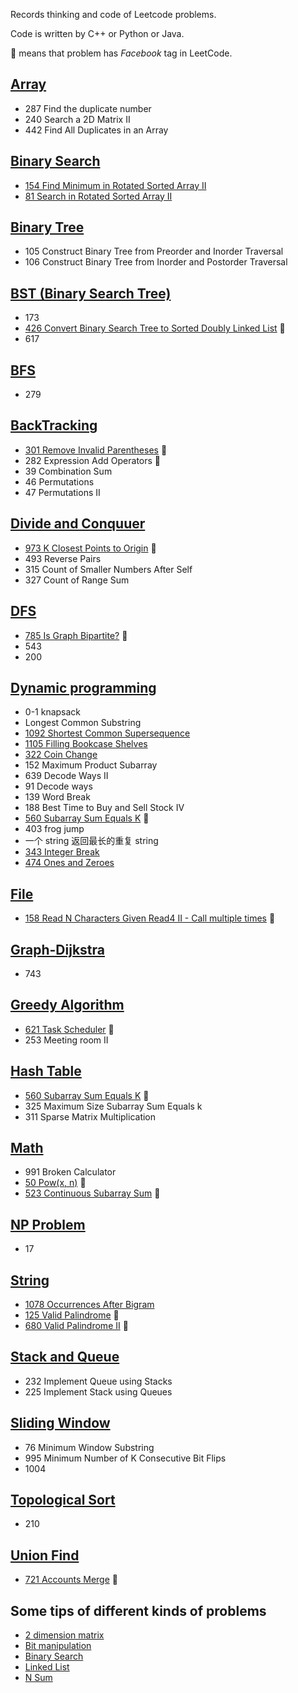 Records thinking and code of Leetcode problems.

Code is written by C++ or Python or Java.

:triangular_flag_on_post: means that problem has *Facebook* tag in LeetCode.

## [Array](Array.md)

- 287 Find the duplicate number
- 240 Search a 2D Matrix II
- 442 Find All Duplicates in an Array

## [Binary Search](Binary-Search.md)

- [154 Find Minimum in Rotated Sorted Array II](https://leetcode.com/problems/find-minimum-in-rotated-sorted-array-ii/)
- [81 Search in Rotated Sorted Array II](https://leetcode.com/problems/search-in-rotated-sorted-array-ii/)

## [Binary Tree](Binary-Tree.md)

- 105 Construct Binary Tree from Preorder and Inorder Traversal
- 106 Construct Binary Tree from Inorder and Postorder Traversal

## [BST (Binary Search Tree)](BST.md)

- 173
- [426 Convert Binary Search Tree to Sorted Doubly Linked List](https://leetcode.com/problems/convert-binary-search-tree-to-sorted-doubly-linked-list/)   :triangular_flag_on_post: 
- 617

## [BFS](BFS.md)

- 279

## [BackTracking](BackTracking.md)

- [301 Remove Invalid Parentheses](https://leetcode.com/problems/remove-invalid-parentheses/) :triangular_flag_on_post:
- 282 Expression Add Operators   :triangular_flag_on_post: 
- 39 Combination Sum
- 46 Permutations
- 47 Permutations II

## [Divide and Conquuer](Divide&Conquer.md)

- [973 K Closest Points to Origin](https://leetcode.com/problems/k-closest-points-to-origin/) :triangular_flag_on_post:
- 493 Reverse Pairs
- 315 Count of Smaller Numbers After Self
- 327 Count of Range Sum

## [DFS](DFS.md)

- [785 Is Graph Bipartite?](https://leetcode.com/problems/is-graph-bipartite/) :triangular_flag_on_post:
- 543
- 200

## [Dynamic programming](dynamic-program.md)

- 0-1 knapsack
- Longest Common Substring
- [1092 Shortest Common Supersequence](https://leetcode.com/problems/shortest-common-supersequence/)
- [1105 Filling Bookcase Shelves](https://leetcode.com/problems/filling-bookcase-shelves/)
- [322 Coin Change](https://leetcode.com/problems/coin-change/)
- 152 Maximum Product Subarray
- 639 Decode Ways II 
- 91 Decode ways 
- 139 Word Break
- 188 Best Time to Buy and Sell Stock IV 
- [560 Subarray Sum Equals K](https://leetcode.com/problems/subarray-sum-equals-k/submissions/) :triangular_flag_on_post: 
- 403 frog jump 
- 一个 string 返回最长的重复 string 
- [343 Integer Break](https://leetcode.com/problems/integer-break/)
- [474 Ones and Zeroes](https://leetcode.com/problems/ones-and-zeroes/)

## [File](File.md)

- [158 Read N Characters Given Read4 II - Call multiple times](https://leetcode.com/problems/read-n-characters-given-read4-ii-call-multiple-times/)  :triangular_flag_on_post: 

## [Graph-Dijkstra](Dijkstra.md)

- 743

## [Greedy Algorithm](Greedy.md)

- [621 Task Scheduler](https://leetcode.com/problems/task-scheduler/) :triangular_flag_on_post: 
- 253 Meeting room II

## [Hash Table](HashTable.md)

- [560 Subarray Sum Equals K](https://leetcode.com/problems/subarray-sum-equals-k/) :triangular_flag_on_post:
- 325 Maximum Size Subarray Sum Equals k
- 311 Sparse Matrix Multiplication

## [Math](math.md)

- 991 Broken Calculator
- [50 Pow(x, n)](https://leetcode.com/problems/powx-n/) :triangular_flag_on_post:
- [523 Continuous Subarray Sum](https://leetcode.com/problems/continuous-subarray-sum/) :triangular_flag_on_post:

## [NP Problem](NP.py)

- 17

## [String](String.md)

- [1078 Occurrences After Bigram](https://leetcode.com/problems/occurrences-after-bigram/)
- [125 Valid Palindrome](https://leetcode.com/problems/valid-palindrome/)  :triangular_flag_on_post:
- [680 Valid Palindrome II](https://leetcode.com/problems/valid-palindrome-ii/)  :triangular_flag_on_post:

## [Stack and Queue](Stack&Queue.md)

- 232 Implement Queue using Stacks
- 225 Implement Stack using Queues

## [Sliding Window](Sliding-Window.md)

- 76 Minimum Window Substring
- 995 Minimum Number of K Consecutive Bit Flips
- 1004

## [Topological Sort](TopologicalSort.py)

- 210

## [Union Find](Union-Find.md)

- [721 Accounts Merge](https://leetcode.com/problems/accounts-merge/)  :triangular_flag_on_post:

## Some tips of different kinds of problems

- [2 dimension matrix](2-dimension-matrix.md)
- [Bit manipulation](Bit_Manipulation.md)
- [Binary Search](Binary-Search.md)
- [Linked List](Linked-List.md)
- [N Sum](NSum.md)